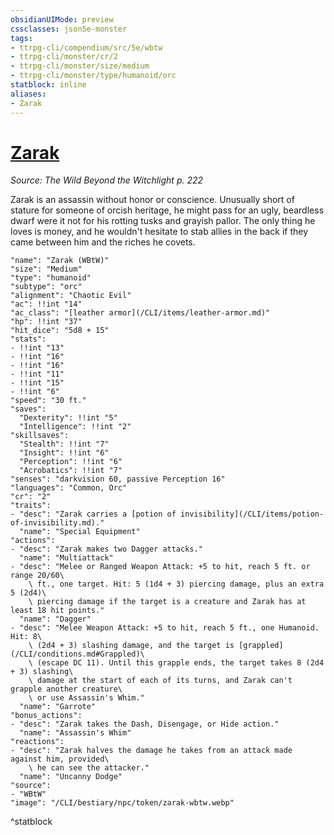 ```yaml
---
obsidianUIMode: preview
cssclasses: json5e-monster
tags:
- ttrpg-cli/compendium/src/5e/wbtw
- ttrpg-cli/monster/cr/2
- ttrpg-cli/monster/size/medium
- ttrpg-cli/monster/type/humanoid/orc
statblock: inline
aliases:
- Zarak
---
```

# [Zarak](CLI/bestiary/npc/zarak-wbtw.md)
*Source: The Wild Beyond the Witchlight p. 222*  

Zarak is an assassin without honor or conscience. Unusually short of stature for someone of orcish heritage, he might pass for an ugly, beardless dwarf were it not for his rotting tusks and grayish pallor. The only thing he loves is money, and he wouldn't hesitate to stab allies in the back if they came between him and the riches he covets.

```statblock
"name": "Zarak (WBtW)"
"size": "Medium"
"type": "humanoid"
"subtype": "orc"
"alignment": "Chaotic Evil"
"ac": !!int "14"
"ac_class": "[leather armor](/CLI/items/leather-armor.md)"
"hp": !!int "37"
"hit_dice": "5d8 + 15"
"stats":
- !!int "13"
- !!int "16"
- !!int "16"
- !!int "11"
- !!int "15"
- !!int "6"
"speed": "30 ft."
"saves":
  "Dexterity": !!int "5"
  "Intelligence": !!int "2"
"skillsaves":
  "Stealth": !!int "7"
  "Insight": !!int "6"
  "Perception": !!int "6"
  "Acrobatics": !!int "7"
"senses": "darkvision 60, passive Perception 16"
"languages": "Common, Orc"
"cr": "2"
"traits":
- "desc": "Zarak carries a [potion of invisibility](/CLI/items/potion-of-invisibility.md)."
  "name": "Special Equipment"
"actions":
- "desc": "Zarak makes two Dagger attacks."
  "name": "Multiattack"
- "desc": "Melee or Ranged Weapon Attack: +5 to hit, reach 5 ft. or range 20/60\
    \ ft., one target. Hit: 5 (1d4 + 3) piercing damage, plus an extra 5 (2d4)\
    \ piercing damage if the target is a creature and Zarak has at least 18 hit points."
  "name": "Dagger"
- "desc": "Melee Weapon Attack: +5 to hit, reach 5 ft., one Humanoid. Hit: 8\
    \ (2d4 + 3) slashing damage, and the target is [grappled](/CLI/conditions.md#Grappled)\
    \ (escape DC 11). Until this grapple ends, the target takes 8 (2d4 + 3) slashing\
    \ damage at the start of each of its turns, and Zarak can't grapple another creature\
    \ or use Assassin's Whim."
  "name": "Garrote"
"bonus_actions":
- "desc": "Zarak takes the Dash, Disengage, or Hide action."
  "name": "Assassin's Whim"
"reactions":
- "desc": "Zarak halves the damage he takes from an attack made against him, provided\
    \ he can see the attacker."
  "name": "Uncanny Dodge"
"source":
- "WBtW"
"image": "/CLI/bestiary/npc/token/zarak-wbtw.webp"
```
^statblock